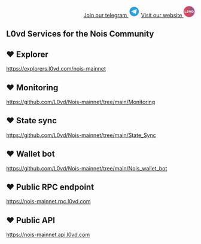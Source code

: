 

<p style="font-size:14px" align="right">
<a href="https://t.me/L0vd_staking" target="_blank">Join our telegram <img src="https://raw.githubusercontent.com/L0vd/screenshots/main/Telegram_logo.png" width="30"/></a>
<a href="https://l0vd.com/" target="_blank">Visit our website <img src="https://raw.githubusercontent.com/L0vd/screenshots/main/L0vd.png" width="30"/></a>
</p>

## L0vd Services for the Nois Community


## :heart: Explorer
https://explorers.l0vd.com/nois-mainnet

## :heart: Monitoring
https://github.com/L0vd/Nois-mainnet/tree/main/Monitoring

## :heart: State sync
https://github.com/L0vd/Nois-mainnet/tree/main/State_Sync

## :heart: Wallet bot
https://github.com/L0vd/Nois-mainnet/tree/main/Nois_wallet_bot

## :heart: Public RPC endpoint
https://nois-mainnet.rpc.l0vd.com

## :heart: Public API
https://nois-mainnet.api.l0vd.com
